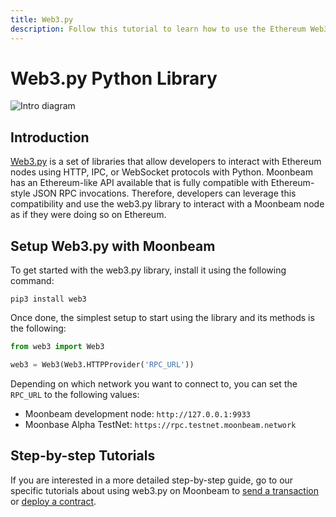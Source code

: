 ```yaml
---
title: Web3.py
description: Follow this tutorial to learn how to use the Ethereum Web3 Python Library to deploy Solidity smart contracts to Moonbeam.
---
```

# Web3.py Python Library

![Intro diagram](/images/integrations/integrations-web3py-banner.png)

## Introduction

[Web3.py](https://web3py.readthedocs.io/) is a set of libraries that allow developers to interact with Ethereum nodes using HTTP, IPC, or WebSocket protocols with Python. Moonbeam has an Ethereum-like API available that is fully compatible with Ethereum-style JSON RPC invocations. Therefore, developers can leverage this compatibility and use the web3.py library to interact with a Moonbeam node as if they were doing so on Ethereum.

## Setup Web3.py with Moonbeam

To get started with the web3.py library, install it using the following command:

```
pip3 install web3
```

Once done, the simplest setup to start using the library and its methods is the following:

```py
from web3 import Web3

web3 = Web3(Web3.HTTPProvider('RPC_URL'))
```

Depending on which network you want to connect to, you can set the `RPC_URL` to the following values:

 - Moonbeam development node: `http://127.0.0.1:9933`
 - Moonbase Alpha TestNet: `https://rpc.testnet.moonbeam.network`

## Step-by-step Tutorials

If you are interested in a more detailed step-by-step guide, go to our specific tutorials about using web3.py on Moonbeam to [send a transaction](/getting-started/local-node/send-transaction/) or [deploy a contract](/getting-started/local-node/deploy-contract/).

